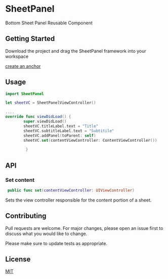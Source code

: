 # SheetPanel
Bottom Sheet Panel Reusable Component


## Getting Started

Download the project and drag the SheetPanel framework into your workspace

[create an anchor](#Features)



## Usage

```swift
import SheetPanel

let sheetVC = SheetPanelViewController()

....
override func viewDidLoad() {
        super.viewDidLoad()   
        sheetVC.titleLabel.text = "Title"
        sheetVC.subtitleLabel.text = "Subtitile"
        sheetVC.addPanel(toParent: self)
        sheetVC.set(contentViewController: ContentViewController())
        
         }
```


## API

### Set content ###
```swift
 public func set(contentViewController: UIViewController)
```
Sets the view controller responsible for the content portion of a sheet.


## Contributing
Pull requests are welcome. For major changes, please open an issue first to discuss what you would like to change.

Please make sure to update tests as appropriate.

## License
[MIT](https://choosealicense.com/licenses/mit/)
